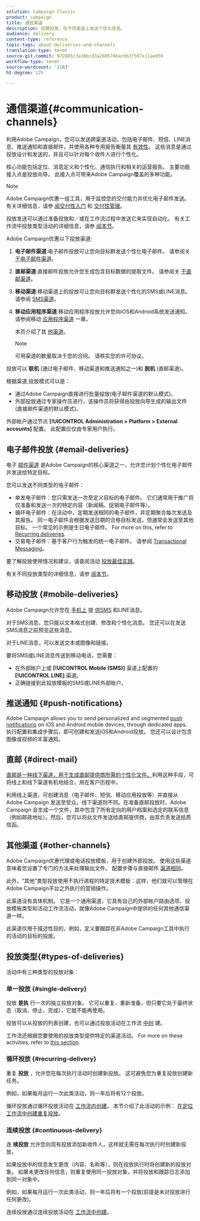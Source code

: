 ```yaml
---
solution: Campaign Classic
product: campaign
title: 通信渠道
description: 创建投放，在不同渠道上发送个性化信息。
audience: delivery
content-type: reference
topic-tags: about-deliveries-and-channels
translation-type: tm+mt
source-git-commit: 972885c3a38bcd3a260574bacbb3f507e11ae05b
workflow-type: tm+mt
source-wordcount: '1183'
ht-degree: 12%

---
```



# 通信渠道{#communication-channels}

利用Adobe Campaign，您可以发送跨渠道活动，包括电子邮件、短信、LINE消息、推送通知和直接邮件，并使用各种专用报告衡量其 [有效性](../../reporting/using/delivery-reports.md)。 这些消息是通过投放设计和发送的，并且可以针对每个收件人进行个性化。

核心功能包括定位、消息定义和个性化、通信执行和相关的运营报告。 主要功能接入点是投放向导。 此接入点可带来Adobe Campaign覆盖的多种功能。

>[!NOTE]
>
>Adobe Campaign优惠一组工具，用于监控您的交付能力并优化电子邮件发送。 有关详细信息，请参 [阅交付性入门](../../delivery/using/deliverability-key-points.md) 和 [交付性管理](../../delivery/using/about-deliverability.md)。

投放发送可以通过准备投放和／或在工作流过程中发送它来实现自动化。 有关工作流中投放类型活动的详细信息，请参 [阅本节](../../workflow/using/about-action-activities.md)。

Adobe Campaign优惠以下投放渠道:

1. **电子邮件渠道**:电子邮件投放可让您向目标群发送个性化电子邮件。 请参阅关 [于电子邮件渠道](../../delivery/using/about-email-channel.md)。
1. **直邮渠道**:直接邮件投放允许您生成包含目标数据的提取文件。 请参阅关 [于直邮渠道](../../delivery/using/about-direct-mail-channel.md)。
1. **移动渠道**:移动渠道上的投放可让您向目标群发送个性化的SMS或LINE消息。 请参阅 [SMS渠道](../../delivery/using/sms-channel.md)。
1. **移动应用程序渠道**:移动应用程序投放允许您向iOS和Android系统发送通知。 请参阅移动 [应用程序渠道](../../delivery/using/about-mobile-app-channel.md) 一章。

   本页介绍了其 [他渠道](../../delivery/using/steps-about-delivery-creation-steps.md#other-channels)。

   >[!NOTE]
   >
   >可用渠道的数量取决于您的合同。 请核实您的许可协议。

投放可以 **联机** (通过电子邮件、移动渠道和推送通知之一)和 **脱机** (直邮渠道)。

根据渠道,投放模式可以是：

* 通过Adobe Campaign直接进行批量投放(电子邮件渠道的默认模式)。
* 外部投放通过专家操作员进行，该操作员将获得由投放向导生成的输出文件(直接邮件渠道的默认模式)。

外部帐户通过节点 **[!UICONTROL Administration > Platform > External accounts]** 配置。 此配置应仅由专家用户执行。

## 电子邮件投放 {#email-deliveries}

电子 [邮件渠道](../../delivery/using/about-email-channel.md) 是Adobe Campaign的核心渠道之一，允许您计划个性化电子邮件并发送给特定目标。

您可以发送不同类型的电子邮件：

* 单发电子邮件：您只需发送一次至定义目标的电子邮件。 它们通常用于推广将仅准备和发送一次的特定内容（新闻稿、促销电子邮件等）。
* 循环电子邮件：在活动中，定期发送相同的电子邮件，并定期聚合每次发送及其报告。 同一电子邮件会根据发送日期的合格目标发送，但通常会发送至其他目标。 一个常见的示例是生日电子邮件。 For more on this, refer to [Recurring deliveries](../../workflow/using/recurring-delivery.md).
* 交易电子邮件：基于客户行为触发的统一电子邮件。 请参阅 [Transactional Messaging](../../message-center/using/about-transactional-messaging.md)。

要了解投放使用情况和建议，请查阅活动 [投放最佳实践](../../delivery/using/delivery-best-practices.md)。

有关不同投放类型的详细信息，请参 [阅本节](#types-of-deliveries)。

## 移动投放 {#mobile-deliveries}

Adobe Campaign允许您在 [手机上](../../delivery/using/sms-channel.md) 提 [供SMS](../../delivery/using/line-channel.md) 和LINE消息。

对于SMS消息，您只能以文本格式创建、修改和个性化消息。 您还可以在发送SMS消息之前预览这些消息。

对于LINE消息，可以发送文本或图像和链接。

要将SMS或LINE消息传送到移动电话，您需要：

* 在外部帐户上或 **[!UICONTROL Mobile (SMS)]** 渠道上配置的 **[!UICONTROL LINE]** 渠道。
* 正确链接到此投放模板的SMS或LINE外部帐户。

## 推送通知 {#push-notifications}

Adobe Campaign allows you to send personalized and segmented [push notifications](../../delivery/using/about-mobile-app-channel.md) on iOS and Android mobile devices, through dedicated apps. 执行配置和集成步骤后，即可创建和发送iOS和Android投放。 您还可以设计包含图像或视频的丰富通知。

## 直邮 {#direct-mail}

[直邮是一种线下渠道，用于生成直邮提供商所需的个性化文件。](../../delivery/using/about-direct-mail-channel.md)利用这种手段，可将线上和线下渠道有机地结合，用在客户历程中。

利用线上渠道，可创建消息（电子邮件、短信、移动应用投放等）并直接从 Adobe Campaign 发送至受众。线下渠道则不同。在准备直邮投放时，Adobe Campaign 会生成一个文件，其中包含了所有定向的用户档案和选定的联系信息（例如邮政地址）。然后，您可以将此文件发送给直邮提供商，由其负责发送纸质信函。

## 其他渠道 {#other-channels}

Adobe Campaign优惠代理或电话投放模板，用于创建外部投放。 使用这些渠道意味着您设置了专门的方法来处理输出文件。 配置步骤与直接邮件 [渠道相同](../../delivery/using/about-direct-mail-channel.md)。

此外，“其他”类型投放使用不执行进程的特定技术模板：这样，他们就可以管理在Adobe Campaign平台之外执行的营销操作。

此渠道没有具体机制。 它是一个通用渠道，它具有自己的外部帐户路由选项、投放模板类型和活动工作流活动，就像Adobe Campaign中提供的任何其他通信渠道一样。

此渠道仅用于描述性目的，例如，定义要跟踪在非Adobe Campaign工具中执行的活动的目标的投放。

## 投放类型{#types-of-deliveries}

活动中有三种类型的投放对象：

### 单一投放 {#single-delivery}

投放 **是执** 行一次的独立投放对象。 它可以重复、重新准备，但只要它处于最终状态（取消、停止、完成），它就不能再使用。

投放可以从投放的列表创建，也可以通过投放活动在工作流 [中创](../../workflow/using/delivery.md) 建。

工作流还根据您要使用的投放类型提供特定的渠道活动。 For more on these activities, refer to [this section](../../workflow/using/cross-channel-deliveries.md).

### 循环投放 {#recurring-delivery}

重复 **投放** ，允许您在每次执行活动时创建新投放。 这可避免您为重复投放创建新任务。

例如，如果每月运行一次此类活动，则一年后将有12个投放。

循环投放通过循环投放活动在 [工作流内创建](../../workflow/using/recurring-delivery.md)。 本节介绍了此活动的示例： [在定位工作流中创建重复投放](../../workflow/using/sending-a-birthday-email.md#creating-a-recurring-delivery-in-a-targeting-workflow)。

### 连续投放 {#continuous-delivery}

连 **续投放** 允许您向现有投放添加新收件人，这样就无需在每次执行时创建新投放。

如果投放中的信息发生更改（内容、名称等），则在投放执行时将创建新的投放对象。 如果未更改任何信息，则重复使用同一投放对象，并将投放和跟踪日志添加到同一对象中。

例如，如果每月运行一次此类活动，则一年后将有一个投放(前提是未对投放进行任何更改)。

连续投放通过连续投放活动在 [工作流中创建](../../workflow/using/continuous-delivery.md)。
